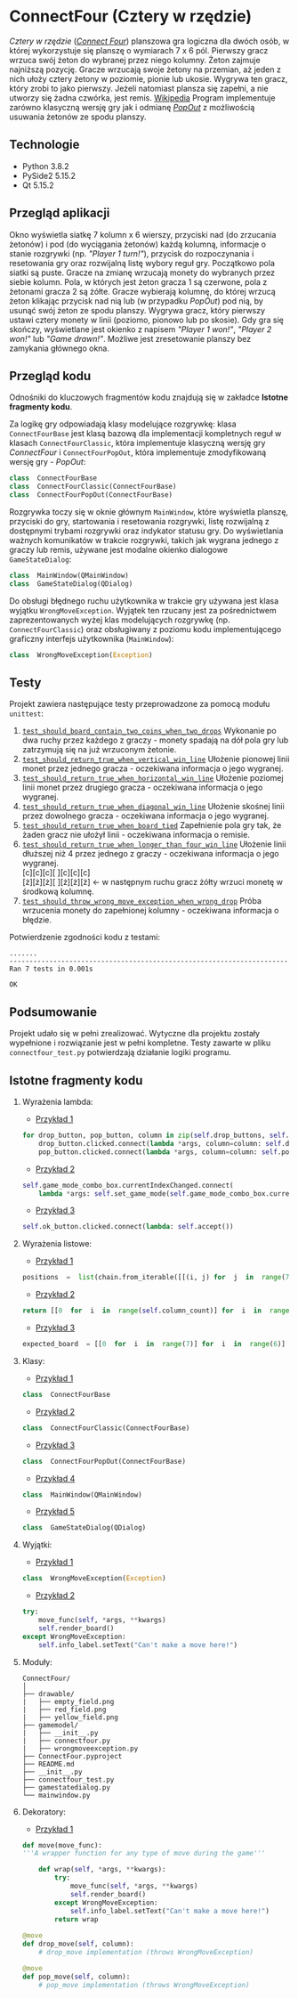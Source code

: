 
  
# ConnectFour (Cztery w rzędzie)
*Cztery w rzędzie* ([*Connect Four*](https://en.wikipedia.org/wiki/Connect_Four)) planszowa gra logiczna dla dwóch osób, w której wykorzystuje się planszę o wymiarach 7 x 6 pól. Pierwszy gracz wrzuca swój żeton do wybranej przez niego kolumny. Żeton zajmuje najniższą pozycję. Gracze wrzucają swoje żetony na przemian, aż jeden z nich ułoży cztery żetony w poziomie, pionie lub ukosie. Wygrywa ten gracz, który zrobi to jako pierwszy. Jeżeli natomiast plansza się zapełni, a nie utworzy się żadna czwórka, jest remis. [Wikipedia](https://pl.wikipedia.org/wiki/Czw%C3%B3rki)
Program implementuje zarówno klasyczną wersję gry jak i odmianę [*PopOut*](https://en.wikipedia.org/wiki/Connect_Four#PopOut) z możliwością usuwania żetonów ze spodu planszy.

## Technologie
- Python 3.8.2
- PySide2 5.15.2
- Qt 5.15.2

## Przegląd aplikacji
Okno wyświetla siatkę 7 kolumn x 6 wierszy, przyciski nad (do zrzucania żetonów) i pod (do wyciągania żetonów) każdą kolumną, informacje o stanie rozgrywki (np. *"Player 1 turn!"*), przycisk do rozpoczynania i resetowania gry oraz rozwijalną listę wybory reguł gry. Początkowo pola siatki są puste. Gracze na zmianę wrzucają monety do wybranych przez siebie kolumn. Pola, w których jest żeton gracza 1 są czerwone, pola z żetonami gracza 2 są żółte. Gracze wybierają kolumnę, do której wrzucą żeton klikając przycisk nad nią lub (w przypadku *PopOut*) pod nią, by usunąć swój żeton ze spodu planszy. Wygrywa gracz, który pierwszy ustawi cztery monety w linii (poziomo, pionowo lub po skosie). Gdy gra się skończy, wyświetlane jest okienko z napisem *"Player 1 won!"*, *"Player 2 won!"* lub *"Game drawn!"*. Możliwe jest zresetowanie planszy bez zamykania głównego okna.

## Przegląd kodu
Odnośniki do kluczowych fragmentów kodu znajdują się w zakładce **Istotne fragmenty kodu**.

Za logikę gry odpowiadają klasy modelujące rozgrywkę: klasa `ConnectFourBase` jest klasą bazową dla implementacji kompletnych reguł w klasach `ConnectFourClassic`, która implementuje klasyczną wersję gry *ConnectFour* i `ConnectFourPopOut`, która implementuje zmodyfikowaną wersję gry - *PopOut*:
```python
class  ConnectFourBase
class  ConnectFourClassic(ConnectFourBase)
class  ConnectFourPopOut(ConnectFourBase)
```
Rozgrywka toczy się w oknie głównym `MainWindow`, które wyświetla planszę, przyciski do gry, startowania i resetowania rozgrywki, listę rozwijalną z dostępnymi trybami rozgrywki oraz indykator statusu gry. Do wyświetlania ważnych komunikatów w trakcie rozgrywki, takich jak wygrana jednego z graczy lub remis, używane jest modalne okienko dialogowe `GameStateDialog`:
```python
class  MainWindow(QMainWindow)
class  GameStateDialog(QDialog)
```
Do obsługi błędnego ruchu użytkownika w trakcie gry używana jest klasa wyjątku `WrongMoveException`. Wyjątek ten rzucany jest za pośrednictwem zaprezentowanych wyżej klas modelujących rozgrywkę (np. `ConnectFourClassic`) oraz obsługiwany z poziomu kodu implementującego graficzny interfejs użytkownika (`MainWindow`):
```python
class  WrongMoveException(Exception)
```

## Testy
Projekt zawiera następujące testy przeprowadzone za pomocą modułu `unittest`: 
1. [`test_should_board_contain_two_coins_when_two_drops`](https://github.com/sweakpl/connect-four/blob/a5909a62ecd309a8ef8256acf3c0dc78c00717f9/connectfour_test.py#L14) Wykonanie po dwa ruchy przez każdego z graczy - monety spadają na dół pola 
    gry lub zatrzymują się na już wrzuconym żetonie.
2. [`test_should_return_true_when_vertical_win_line`](https://github.com/sweakpl/connect-four/blob/a5909a62ecd309a8ef8256acf3c0dc78c00717f9/connectfour_test.py#L29) Ułożenie pionowej linii monet przez jednego gracza - oczekiwana informacja o 
    jego wygranej.
3. [`test_should_return_true_when_horizontal_win_line`](https://github.com/sweakpl/connect-four/blob/a5909a62ecd309a8ef8256acf3c0dc78c00717f9/connectfour_test.py#L46) Ułożenie poziomej linii monet przez drugiego gracza - oczekiwana informacja o 
    jego wygranej.
4. [`test_should_return_true_when_diagonal_win_line`](https://github.com/sweakpl/connect-four/blob/a5909a62ecd309a8ef8256acf3c0dc78c00717f9/connectfour_test.py#L63) Ułożenie skośnej linii przez dowolnego gracza - oczekiwana informacja o
    jego wygranej.
5. [`test_should_return_true_when_board_tied`](https://github.com/sweakpl/connect-four/blob/a5909a62ecd309a8ef8256acf3c0dc78c00717f9/connectfour_test.py#L80) Zapełnienie pola gry tak, że żaden gracz nie ułożył linii - oczekiwana informacja 
    o remisie.
6. [`test_should_return_true_when_longer_than_four_win_line`](https://github.com/sweakpl/connect-four/blob/a5909a62ecd309a8ef8256acf3c0dc78c00717f9/connectfour_test.py#L96) Ułożenie linii dłuższej niż 4 przez jednego z graczy - oczekiwana informacja o jego wygranej.  
    [c][c][c][ ][c][c][c]  
    [ż][ż][ż][ ][ż][ż][ż] <- w następnym ruchu gracz żółty wrzuci monetę w
    środkową kolumnę.
7. [`test_should_throw_wrong_move_exception_when_wrong_drop`](https://github.com/sweakpl/connect-four/blob/a5909a62ecd309a8ef8256acf3c0dc78c00717f9/connectfour_test.py#L113) Próba wrzucenia monety do zapełnionej kolumny - oczekiwana informacja o błędzie.

Potwierdzenie zgodności kodu z testami:
```
.......
----------------------------------------------------------------------
Ran 7 tests in 0.001s

OK
```

## Podsumowanie
Projekt udało się w pełni zrealizować. Wytyczne dla projektu zostały wypełnione i rozwiązanie jest w pełni kompletne. Testy zawarte w pliku `connectfour_test.py` potwierdzają działanie logiki programu.
  
## Istotne fragmenty kodu
1. Wyrażenia lambda: 
	- [Przykład 1](https://github.com/sweakpl/connect-four/blob/a5909a62ecd309a8ef8256acf3c0dc78c00717f9/mainwindow.py#L151)
	```python
	for drop_button, pop_button, column in zip(self.drop_buttons, self.pop_buttons, range(7)):
		drop_button.clicked.connect(lambda *args, column=column: self.drop_move(column))
		pop_button.clicked.connect(lambda *args, column=column: self.pop_move(column))
	```
	- [Przykład 2](https://github.com/sweakpl/connect-four/blob/a5909a62ecd309a8ef8256acf3c0dc78c00717f9/mainwindow.py#L147)
	```python
	self.game_mode_combo_box.currentIndexChanged.connect(
		lambda *args: self.set_game_mode(self.game_mode_combo_box.currentText()))
	```
	- [Przykład 3](https://github.com/sweakpl/connect-four/blob/a5909a62ecd309a8ef8256acf3c0dc78c00717f9/gamestatedialog.py#L46)
	
	```python
	self.ok_button.clicked.connect(lambda: self.accept())
	```
2. Wyrażenia listowe:
	- [Przykład 1](https://github.com/sweakpl/connect-four/blob/a5909a62ecd309a8ef8256acf3c0dc78c00717f9/mainwindow.py#L127)
	```python
	positions  =  list(chain.from_iterable([[(i, j) for  j  in  range(7)] for  i  in  range(6)]))
	```
	- [Przykład 2](https://github.com/sweakpl/connect-four/blob/a5909a62ecd309a8ef8256acf3c0dc78c00717f9/gamemodel/connectfour.py#L18)
	```python
	return [[0  for  i  in  range(self.column_count)] for  i  in  range(self.row_count)]
	```
	- [Przykład 3](https://github.com/sweakpl/connect-four/blob/a5909a62ecd309a8ef8256acf3c0dc78c00717f9/connectfour_test.py#L22)
	```python
	expected_board  = [[0  for  i  in  range(7)] for  i  in  range(6)]
	```
3. Klasy:
	- [Przykład 1](https://github.com/sweakpl/connect-four/blob/a5909a62ecd309a8ef8256acf3c0dc78c00717f9/gamemodel/connectfour.py#L6)
	```python
	class  ConnectFourBase
	```
	- [Przykład 2](https://github.com/sweakpl/connect-four/blob/a5909a62ecd309a8ef8256acf3c0dc78c00717f9/gamemodel/connectfour.py#L51)
	```python
	class  ConnectFourClassic(ConnectFourBase)
	```
	- [Przykład 3](https://github.com/sweakpl/connect-four/blob/a5909a62ecd309a8ef8256acf3c0dc78c00717f9/gamemodel/connectfour.py#L115)
	```python
	class  ConnectFourPopOut(ConnectFourBase)
	```
	- [Przykład 4](https://github.com/sweakpl/connect-four/blob/a5909a62ecd309a8ef8256acf3c0dc78c00717f9/mainwindow.py#L12)
	```python
	class  MainWindow(QMainWindow)
	```
	- [Przykład 5](https://github.com/sweakpl/connect-four/blob/a5909a62ecd309a8ef8256acf3c0dc78c00717f9/gamestatedialog.py#L8)
	```python
	class  GameStateDialog(QDialog)
	```
4. Wyjątki:
	- [Przykład 1](https://github.com/sweakpl/connect-four/blob/a5909a62ecd309a8ef8256acf3c0dc78c00717f9/gamemodel/wrongmoveexception.py#L3)
	```python
	class  WrongMoveException(Exception)
	```
	- [Przykład 2](https://github.com/sweakpl/connect-four/blob/a5909a62ecd309a8ef8256acf3c0dc78c00717f9/mainwindow.py#L183)
	```python
	try:
		move_func(self, *args, **kwargs)
		self.render_board()
	except WrongMoveException:
		self.info_label.setText("Can't make a move here!")
	```
5. Moduły:
	```
	ConnectFour/
	│
	├── drawable/
	|	├── empty_field.png
	|	├── red_field.png
	|	├── yellow_field.png
	├── gamemodel/
	|	├── __init__.py
	|	├── connectfour.py
	|	├── wrongmoveexception.py
	├── ConnectFour.pyproject
	├── README.md
	├── __init__.py
	├── connectfour_test.py
	├── gamestatedialog.py
	└── mainwindow.py
	```
	
6. Dekoratory:
	- [Przykład 1](https://github.com/sweakpl/connect-four/blob/a5909a62ecd309a8ef8256acf3c0dc78c00717f9/mainwindow.py#L183)
	```python
	def move(move_func):
	'''A wrapper function for any type of move during the game'''
	
		def wrap(self, *args, **kwargs):
			try:
				move_func(self, *args, **kwargs)
				self.render_board()
			except WrongMoveException:
				self.info_label.setText("Can't make a move here!")
			return wrap
			
	@move
	def drop_move(self, column):
		# drop_move implementation (throws WrongMoveException)

	@move
	def pop_move(self, column):
		# pop_move implementation (throws WrongMoveException)
	```